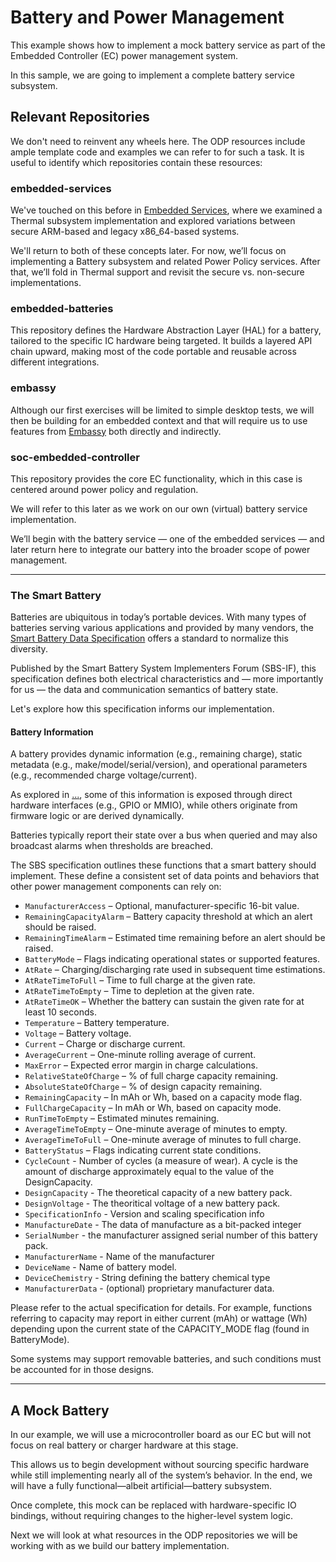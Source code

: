 # Battery and Power Management

This example shows how to implement a mock battery service as part of the Embedded Controller (EC) power management system.

In this sample, we are going to implement a complete battery service subsystem.

## Relevant Repositories

We don't need to reinvent any wheels here. The ODP resources include ample template code and examples we can refer to for such a task. It is useful to identify which repositories contain these resources:

### embedded-services

We've touched on this before in [Embedded Services](../embedded_services/index.html), where we examined a Thermal subsystem implementation and explored variations between secure ARM-based and legacy x86_64-based systems.

We'll return to both of these concepts later. For now, we’ll focus on implementing a Battery subsystem and related Power Policy services. After that, we’ll fold in Thermal support and revisit the secure vs. non-secure implementations.

### embedded-batteries

This repository defines the Hardware Abstraction Layer (HAL) for a battery, tailored to the specific IC hardware being targeted. It builds a layered API chain upward, making most of the code portable and reusable across different integrations.

### embassy

Although our first exercises will be limited to simple desktop tests, we will then be building for an embedded context and that will require us to use features from [Embassy](https://embassy.dev/) both directly and indirectly.

### soc-embedded-controller

This repository provides the core EC functionality, which in this case is centered around power policy and regulation.

We will refer to this later as we work on our own (virtual) battery service implementation.

We’ll begin with the battery service — one of the embedded services — and later return here to integrate our battery into the broader scope of power management.

---

### The Smart Battery

Batteries are ubiquitous in today’s portable devices. With many types of batteries serving various applications and provided by many vendors, the [Smart Battery Data Specification](https://sbs-forum.org/specs/sbdat110.pdf) offers a standard to normalize this diversity.

Published by the Smart Battery System Implementers Forum (SBS-IF), this specification defines both electrical characteristics and — more importantly for us — the data and communication semantics of battery state.

Let's explore how this specification informs our implementation.

#### Battery Information

A battery provides dynamic information (e.g., remaining charge), static metadata (e.g., make/model/serial/version), and operational parameters (e.g., recommended charge voltage/current).

As explored in [...](...), some of this information is exposed through direct hardware interfaces (e.g., GPIO or MMIO), while others originate from firmware logic or are derived dynamically.

Batteries typically report their state over a bus when queried and may also broadcast alarms when thresholds are breached.

The SBS specification outlines these functions that a smart battery should implement. These define a consistent set of data points and behaviors that other power management components can rely on:

- `ManufacturerAccess` – Optional, manufacturer-specific 16-bit value.
- `RemainingCapacityAlarm` – Battery capacity threshold at which an alert should be raised.
- `RemainingTimeAlarm` – Estimated time remaining before an alert should be raised.
- `BatteryMode` – Flags indicating operational states or supported features.
- `AtRate` – Charging/discharging rate used in subsequent time estimations.
- `AtRateTimeToFull` – Time to full charge at the given rate.
- `AtRateTimeToEmpty` – Time to depletion at the given rate.
- `AtRateTimeOK` – Whether the battery can sustain the given rate for at least 10 seconds.
- `Temperature` – Battery temperature.
- `Voltage` – Battery voltage.
- `Current` – Charge or discharge current.
- `AverageCurrent` – One-minute rolling average of current.
- `MaxError` – Expected error margin in charge calculations.
- `RelativeStateOfCharge` – % of full charge capacity remaining.
- `AbsoluteStateOfCharge` – % of design capacity remaining.
- `RemainingCapacity` – In mAh or Wh, based on a capacity mode flag.
- `FullChargeCapacity` – In mAh or Wh, based on capacity mode.
- `RunTimeToEmpty` – Estimated minutes remaining.
- `AverageTimeToEmpty` – One-minute average of minutes to empty.
- `AverageTimeToFull` – One-minute average of minutes to full charge.
- `BatteryStatus` – Flags indicating current state conditions.
-  `CycleCount` - Number of cycles (a measure of wear). A cycle is the amount of discharge approximately equal to the value of the DesignCapacity.
- `DesignCapacity` - The theoretical capacity of a new battery pack.
- `DesignVoltage` - The theoritical voltage of a new battery pack.
- `SpecificationInfo` - Version and scaling specification info
- `ManufactureDate` - The data of manufacture as a bit-packed integer
- `SerialNumber` - the manufacturer assigned serial number of this battery pack.
- `ManufacturerName` - Name of the manufacturer
- `DeviceName` - Name of battery model.
- `DeviceChemistry` - String defining the battery chemical type
- `ManufacturerData` - (optional) proprietary manufacturer data.

Please refer to the actual specification for details.  For example, functions referring to capacity may report in either current (mAh) or wattage (Wh) depending upon the current state of the CAPACITY_MODE flag (found in BatteryMode).

Some systems may support removable batteries, and such conditions must be accounted for in those designs.

---

## A Mock Battery

In our example, we will use a microcontroller board as our EC but will not focus on real battery or charger hardware at this stage.

This allows us to begin development without sourcing specific hardware while still implementing nearly all of the system’s behavior. In the end, we will have a fully functional—albeit artificial—battery subsystem.

Once complete, this mock can be replaced with hardware-specific IO bindings, without requiring changes to the higher-level system logic.

Next we will look at what resources in the ODP repositories we will be working with as we build our battery implementation.

<!--[Return to Library](../../Library.html) -->
